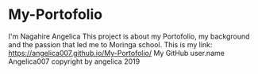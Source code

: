 # My-Portofolio
I'm Nagahire Angelica
This project is about my Portofolio, my background and the passion that led me to Moringa school.
This is my link: https://angelica007.github.io/My-Portofolio/
My GitHub user.name Angelica007
copyright by angelica 2019

